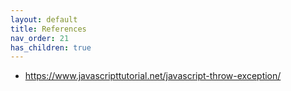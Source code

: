 ```yaml
---
layout: default
title: References
nav_order: 21
has_children: true
---
```

- https://www.javascripttutorial.net/javascript-throw-exception/